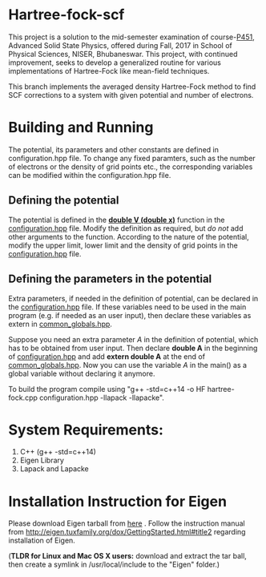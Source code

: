 # Hartree-fock-scf

This project is a solution to the mid-semester examination of course-<a href="http://www.niser.ac.in/sps/course/p451-advanced-solid-state-physics" target="_blank">P451</a>, Advanced Solid State Physics, offered during Fall, 2017 in School of Physical Sciences, NISER, Bhubaneswar. This project, with continued improvement, seeks to develop a generalized routine for various implementations of Hartree-Fock like mean-field techniques.

This branch implements the averaged density Hartree-Fock method to find SCF corrections to a system with given potential and number of electrons.

# Building and Running

The potential, its parameters and other constants are defined in configuration.hpp file.  To change any fixed paramters, such as the number of electrons or the density of grid points etc., the corresponding variables can be modified within the configuration.hpp file.

## Defining the potential

The potential is defined in the [**double V (double x)**](https://github.com/bineet-dash/hartree-fock/blob/1e6b9e808b0ea9da7f681aaa5f67ecbac277f2cf/configuration.hpp#L18) function in the [configuration.hpp](configuration.hpp) file. Modify the definition as required, but _do not_ add other arguments to the function. According to the nature of the potential, modify the upper limit, lower limit and the density of grid points in the [configuration.hpp](configuration.hpp) file.

## Defining the parameters in the potential
Extra parameters, if needed in the definition of potential,
can be declared in the [configuration.hpp](configuration.hpp) file. If these variables need to be used in the main program (e.g. if needed as an user input), then declare these variables as extern in [common_globals.hpp](common_globals.hpp).

Suppose you need an extra parameter *A*  in the definition of potential, which has to be obtained from user input. Then
declare **double A**  in the beginning of [configuration.hpp](configuration.hpp) and add **extern double A** at the end of [common_globals.hpp](common_globals.hpp). Now you can use the variable *A* in the main() as a global variable without declaring it anymore. 
 
To build the program compile using "g++ -std=c++14 -o HF hartree-fock.cpp configuration.hpp -llapack -llapacke".

# System Requirements:
 1. C++ (g++ -std=c++14)
 2. Eigen Library
 3. Lapack and Lapacke


# Installation Instruction for Eigen
Please download Eigen tarball from [here](http://bitbucket.org/eigen/eigen/get/3.3.4.tar.bz2) . Follow the instruction manual from http://eigen.tuxfamily.org/dox/GettingStarted.html#title2 regarding installation of Eigen.

(**TLDR for Linux and Mac OS X users:** download and extract the tar ball, then create a symlink in /usr/local/include to the "Eigen" folder.)

